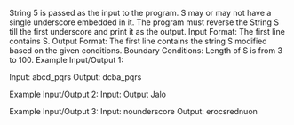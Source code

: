 String 5 is passed as the input to the program. S may or may not have a single underscore embedded in it. The program must reverse the String S till the first underscore and print it as the output.
Input Format:
The first line contains S.
Output Format:
The first line contains the string S modified based on the given conditions.
Boundary Conditions:
Length of S is from 3 to 100.
Example Input/Output 1:

Input:
abcd_pqrs
Output: 
dcba_pqrs

Example Input/Output 2:
Input:
Output Jalo

Example Input/Output 3:
Input:
nounderscore
Output: erocsrednuon
